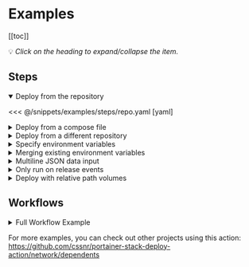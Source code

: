 # Examples

[[toc]]

💡 _Click on the heading to expand/collapse the item._

## Steps

<details open><summary>Deploy from the repository</summary>

<<< @/snippets/examples/steps/repo.yaml [yaml]

</details>
<details><summary>Deploy from a compose file</summary>

<<< @/snippets/examples/steps/file.yaml [yaml]

</details>
<details><summary>Deploy from a different repository</summary>

<<< @/snippets/examples/steps/other-repo.yaml [yaml]

</details>
<details><summary>Specify environment variables</summary>

<<< @/snippets/examples/steps/env.yaml [yaml]

</details>
<details><summary>Merging existing environment variables</summary>

<<< @/snippets/examples/steps/merge-env.yaml [yaml]

</details>
<details><summary>Multiline JSON data input</summary>

<<< @/snippets/examples/steps/json.yaml [yaml]

</details>
<details><summary>Only run on release events</summary>

This is done by setting: <span v-pre>`if: ${{ github.event_name == 'release' }}`</span>

<<< @/snippets/examples/steps/release.yaml [yaml]

</details>
<details><summary>Deploy with relative path volumes</summary>

<<< @/snippets/examples/steps/path.yaml [yaml]

</details>

## Workflows

<details><summary>Full Workflow Example</summary>

<<< @/snippets/examples/workflows/full.yaml [yaml]

</details>

For more examples, you can check out other projects using this action:  
https://github.com/cssnr/portainer-stack-deploy-action/network/dependents

<style scoped>
summary {
    color: var(--vp-c-brand-1);
}
summary:hover {
    filter: brightness(115%);
    /*color: var(--vp-c-indigo-2);*/
    /*text-decoration: underline;*/
    /*text-decoration-thickness: 1px;*/
}
</style>
